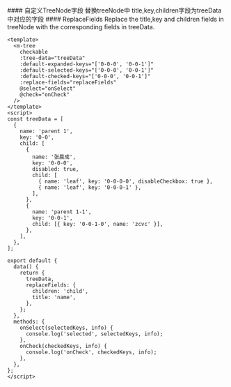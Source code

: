 <cn>
#### 自定义TreeNode字段
替换treeNode中 title,key,children字段为treeData中对应的字段
</cn>

<us>
#### ReplaceFields
Replace the title,key and children fields in treeNode with the corresponding fields in treeData.
</us>

```vue
<template>
  <m-tree
    checkable
    :tree-data="treeData"
    :default-expanded-keys="['0-0-0', '0-0-1']"
    :default-selected-keys="['0-0-0', '0-0-1']"
    :default-checked-keys="['0-0-0', '0-0-1']"
    :replace-fields="replaceFields"
    @select="onSelect"
    @check="onCheck"
  />
</template>
<script>
const treeData = [
  {
    name: 'parent 1',
    key: '0-0',
    child: [
      {
        name: '张晨成',
        key: '0-0-0',
        disabled: true,
        child: [
          { name: 'leaf', key: '0-0-0-0', disableCheckbox: true },
          { name: 'leaf', key: '0-0-0-1' },
        ],
      },
      {
        name: 'parent 1-1',
        key: '0-0-1',
        child: [{ key: '0-0-1-0', name: 'zcvc' }],
      },
    ],
  },
];

export default {
  data() {
    return {
      treeData,
      replaceFields: {
        children: 'child',
        title: 'name',
      },
    };
  },
  methods: {
    onSelect(selectedKeys, info) {
      console.log('selected', selectedKeys, info);
    },
    onCheck(checkedKeys, info) {
      console.log('onCheck', checkedKeys, info);
    },
  },
};
</script>
```
